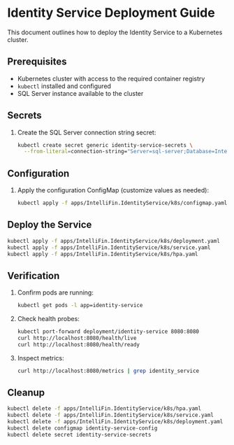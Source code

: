 # Identity Service Deployment Guide

This document outlines how to deploy the Identity Service to a Kubernetes cluster.

## Prerequisites

- Kubernetes cluster with access to the required container registry
- `kubectl` installed and configured
- SQL Server instance available to the cluster

## Secrets

1. Create the SQL Server connection string secret:
   ```bash
   kubectl create secret generic identity-service-secrets \
     --from-literal=connection-string="Server=sql-server;Database=IntellifinIdentity;User Id=identity_svc;Password=<STRONG_PASSWORD>;TrustServerCertificate=True;"
   ```

## Configuration

1. Apply the configuration ConfigMap (customize values as needed):
   ```bash
   kubectl apply -f apps/IntelliFin.IdentityService/k8s/configmap.yaml
   ```

## Deploy the Service

```bash
kubectl apply -f apps/IntelliFin.IdentityService/k8s/deployment.yaml
kubectl apply -f apps/IntelliFin.IdentityService/k8s/service.yaml
kubectl apply -f apps/IntelliFin.IdentityService/k8s/hpa.yaml
```

## Verification

1. Confirm pods are running:
   ```bash
   kubectl get pods -l app=identity-service
   ```
2. Check health probes:
   ```bash
   kubectl port-forward deployment/identity-service 8080:8080
   curl http://localhost:8080/health/live
   curl http://localhost:8080/health/ready
   ```
3. Inspect metrics:
   ```bash
   curl http://localhost:8080/metrics | grep identity_service
   ```

## Cleanup

```bash
kubectl delete -f apps/IntelliFin.IdentityService/k8s/hpa.yaml
kubectl delete -f apps/IntelliFin.IdentityService/k8s/service.yaml
kubectl delete -f apps/IntelliFin.IdentityService/k8s/deployment.yaml
kubectl delete configmap identity-service-config
kubectl delete secret identity-service-secrets
```
